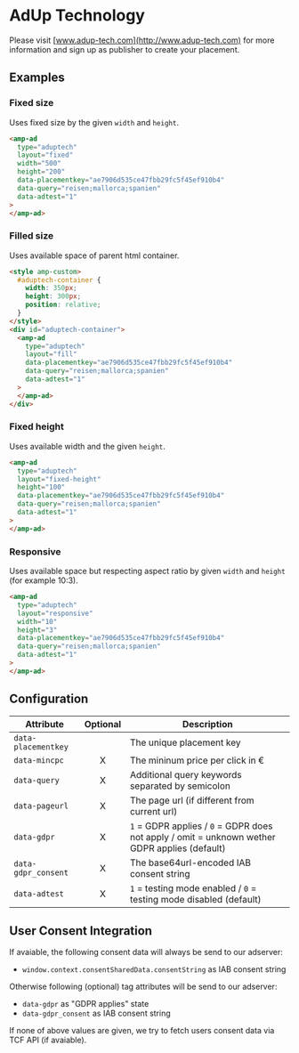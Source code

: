 <!---
Copyright 2016 The AMP HTML Authors. All Rights Reserved.

Licensed under the Apache License, Version 2.0 (the "License");
you may not use this file except in compliance with the License.
You may obtain a copy of the License at

      http://www.apache.org/licenses/LICENSE-2.0

Unless required by applicable law or agreed to in writing, software
distributed under the License is distributed on an "AS-IS" BASIS,
WITHOUT WARRANTIES OR CONDITIONS OF ANY KIND, either express or implied.
See the License for the specific language governing permissions and
limitations under the License.
-->

# AdUp Technology

Please visit [www.adup-tech.com](http://www.adup-tech.com) for more information and sign up as publisher to create your placement.

## Examples

### Fixed size

Uses fixed size by the given `width` and `height`.

```html
<amp-ad
  type="aduptech"
  layout="fixed"
  width="500"
  height="200"
  data-placementkey="ae7906d535ce47fbb29fc5f45ef910b4"
  data-query="reisen;mallorca;spanien"
  data-adtest="1"
>
</amp-ad>
```

### Filled size

Uses available space of parent html container.

```html
<style amp-custom>
  #aduptech-container {
    width: 350px;
    height: 300px;
    position: relative;
  }
</style>
<div id="aduptech-container">
  <amp-ad
    type="aduptech"
    layout="fill"
    data-placementkey="ae7906d535ce47fbb29fc5f45ef910b4"
    data-query="reisen;mallorca;spanien"
    data-adtest="1"
  >
  </amp-ad>
</div>
```

### Fixed height

Uses available width and the given `height`.

```html
<amp-ad
  type="aduptech"
  layout="fixed-height"
  height="100"
  data-placementkey="ae7906d535ce47fbb29fc5f45ef910b4"
  data-query="reisen;mallorca;spanien"
  data-adtest="1"
>
</amp-ad>
```

### Responsive

Uses available space but respecting aspect ratio by given `width` and `height` (for example 10:3).

```html
<amp-ad
  type="aduptech"
  layout="responsive"
  width="10"
  height="3"
  data-placementkey="ae7906d535ce47fbb29fc5f45ef910b4"
  data-query="reisen;mallorca;spanien"
  data-adtest="1"
>
</amp-ad>
```

## Configuration

| Attribute           | Optional | Description                                                                                   |
| ------------------- | :------: | --------------------------------------------------------------------------------------------- |
| `data-placementkey` |          | The unique placement key                                                                      |
| `data-mincpc`       |    X     | The mininum price per click in €                                                              |
| `data-query`        |    X     | Additional query keywords separated by semicolon                                              |
| `data-pageurl`      |    X     | The page url (if different from current url)                                                  |
| `data-gdpr`         |    X     | `1` = GDPR applies / `0` = GDPR does not apply / omit = unknown wether GDPR applies (default) |
| `data-gdpr_consent` |    X     | The base64url-encoded IAB consent string                                                      |
| `data-adtest`       |    X     | `1` = testing mode enabled / `0` = testing mode disabled (default)                            |

## User Consent Integration

If avaiable, the following consent data will always be send to our adserver:

-   `window.context.consentSharedData.consentString` as IAB consent string

Otherwise following (optional) tag attributes will be send to our adserver:

-   `data-gdpr` as "GDPR applies" state
-   `data-gdpr_consent` as IAB consent string

If none of above values are given, we try to fetch users consent data via TCF API (if avaiable).

